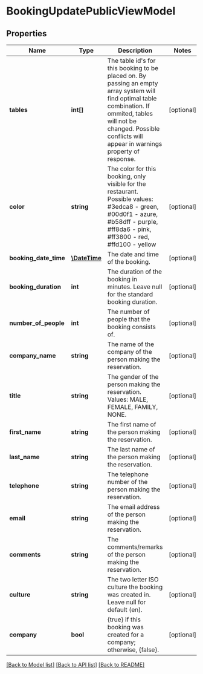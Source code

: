 # BookingUpdatePublicViewModel

## Properties
Name | Type | Description | Notes
------------ | ------------- | ------------- | -------------
**tables** | **int[]** | The table id&#x27;s for this booking to be placed on. By passing an empty array system will find optimal table combination. If ommited, tables will not be changed. Possible conflicts will appear in warnings property of response. | [optional] 
**color** | **string** | The color for this booking, only visible for the restaurant. Possible values: #3edca8 - green, #00d0f1 - azure, #b58dff - purple, #ff8da6 - pink, #ff3800 - red, #ffd100 - yellow | [optional] 
**booking_date_time** | [**\DateTime**](\DateTime.md) | The date and time of the booking. | [optional] 
**booking_duration** | **int** | The duration of the booking in minutes. Leave null for the standard booking duration. | [optional] 
**number_of_people** | **int** | The number of people that the booking consists of. | [optional] 
**company_name** | **string** | The name of the company of the person making the reservation. | [optional] 
**title** | **string** | The gender of the person making the reservation. Values: MALE, FEMALE, FAMILY, NONE. | [optional] 
**first_name** | **string** | The first name of the person making the reservation. | [optional] 
**last_name** | **string** | The last name of the person making the reservation. | [optional] 
**telephone** | **string** | The telephone number of the person making the reservation. | [optional] 
**email** | **string** | The email address of the person making the reservation. | [optional] 
**comments** | **string** | The comments/remarks of the person making the reservation. | [optional] 
**culture** | **string** | The two letter ISO culture the booking was created in. Leave null for default (en). | [optional] 
**company** | **bool** | {true} if this booking was created for a company; otherwise, {false}. | [optional] 

[[Back to Model list]](../../README.md#documentation-for-models) [[Back to API list]](../../README.md#documentation-for-api-endpoints) [[Back to README]](../../README.md)

